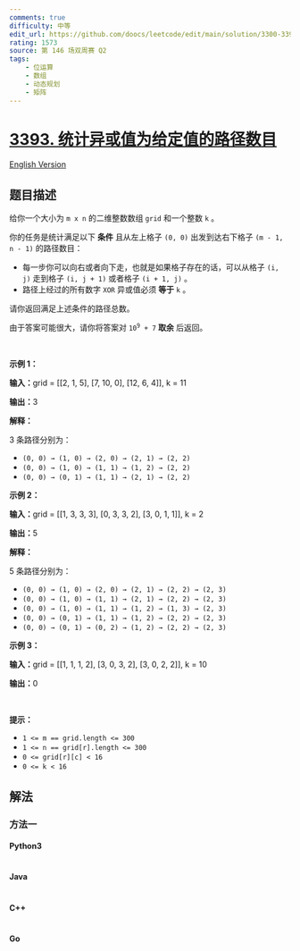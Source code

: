 ```yaml
---
comments: true
difficulty: 中等
edit_url: https://github.com/doocs/leetcode/edit/main/solution/3300-3399/3393.Count%20Paths%20With%20the%20Given%20XOR%20Value/README.md
rating: 1573
source: 第 146 场双周赛 Q2
tags:
    - 位运算
    - 数组
    - 动态规划
    - 矩阵
---
```


<!-- problem:start -->

# [3393. 统计异或值为给定值的路径数目](https://leetcode.cn/problems/count-paths-with-the-given-xor-value)

[English Version](/solution/3300-3399/3393.Count%20Paths%20With%20the%20Given%20XOR%20Value/README_EN.md)

## 题目描述

<!-- description:start -->

<p>给你一个大小为 <code>m x n</code>&nbsp;的二维整数数组&nbsp;<code>grid</code>&nbsp;和一个整数&nbsp;<code>k</code>&nbsp;。</p>

<p>你的任务是统计满足以下 <strong>条件</strong> 且从左上格子&nbsp;<code>(0, 0)</code>&nbsp;出发到达右下格子&nbsp;<code>(m - 1, n - 1)</code>&nbsp;的路径数目：</p>

<ul>
	<li>每一步你可以向右或者向下走，也就是如果格子存在的话，可以从格子&nbsp;<code>(i, j)</code>&nbsp;走到格子&nbsp;<code>(i, j + 1)</code>&nbsp;或者格子&nbsp;<code>(i + 1, j)</code>&nbsp;。</li>
	<li>路径上经过的所有数字&nbsp;<code>XOR</code>&nbsp;异或值必须 <strong>等于</strong>&nbsp;<code>k</code>&nbsp;。</li>
</ul>

<p>请你返回满足上述条件的路径总数。</p>

<p>由于答案可能很大，请你将答案对&nbsp;<code>10<sup>9</sup> + 7</code>&nbsp;<strong>取余</strong> 后返回。</p>

<p>&nbsp;</p>

<p><strong class="example">示例 1：</strong></p>

<div class="example-block">
<p><span class="example-io"><b>输入：</b>grid = [[2, 1, 5], [7, 10, 0], [12, 6, 4]], k = 11</span></p>

<p><span class="example-io"><b>输出：</b>3</span></p>

<p><b>解释：</b></p>

<p>3 条路径分别为：</p>

<ul>
	<li><code>(0, 0) → (1, 0) → (2, 0) → (2, 1) → (2, 2)</code></li>
	<li><code>(0, 0) → (1, 0) → (1, 1) → (1, 2) → (2, 2)</code></li>
	<li><code>(0, 0) → (0, 1) → (1, 1) → (2, 1) → (2, 2)</code></li>
</ul>
</div>

<p><strong class="example">示例 2：</strong></p>

<div class="example-block">
<p><span class="example-io"><b>输入：</b>grid = [[1, 3, 3, 3], [0, 3, 3, 2], [3, 0, 1, 1]], k = 2</span></p>

<p><span class="example-io"><b>输出：</b>5</span></p>

<p><b>解释：</b></p>

<p>5 条路径分别为：</p>

<ul>
	<li><code>(0, 0) → (1, 0) → (2, 0) → (2, 1) → (2, 2) → (2, 3)</code></li>
	<li><code>(0, 0) → (1, 0) → (1, 1) → (2, 1) → (2, 2) → (2, 3)</code></li>
	<li><code>(0, 0) → (1, 0) → (1, 1) → (1, 2) → (1, 3) → (2, 3)</code></li>
	<li><code>(0, 0) → (0, 1) → (1, 1) → (1, 2) → (2, 2) → (2, 3)</code></li>
	<li><code>(0, 0) → (0, 1) → (0, 2) → (1, 2) → (2, 2) → (2, 3)</code></li>
</ul>
</div>

<p><strong class="example">示例 3：</strong></p>

<div class="example-block">
<p><span class="example-io"><b>输入：</b>grid = [[1, 1, 1, 2], [3, 0, 3, 2], [3, 0, 2, 2]], k = 10</span></p>

<p><span class="example-io"><b>输出：</b>0</span></p>
</div>

<p>&nbsp;</p>

<p><strong>提示：</strong></p>

<ul>
	<li><code>1 &lt;= m == grid.length &lt;= 300</code></li>
	<li><code>1 &lt;= n == grid[r].length &lt;= 300</code></li>
	<li><code>0 &lt;= grid[r][c] &lt; 16</code></li>
	<li><code>0 &lt;= k &lt; 16</code></li>
</ul>

<!-- description:end -->

## 解法

<!-- solution:start -->

### 方法一

<!-- tabs:start -->

#### Python3

```python

```

#### Java

```java

```

#### C++

```cpp

```

#### Go

```go

```

<!-- tabs:end -->

<!-- solution:end -->

<!-- problem:end -->
